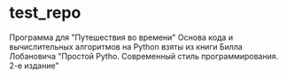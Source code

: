 # test_repo
Программа для "Путешествия во времени"
Основа кода и вычислительных алгоритмов на Python взяты из книги Билла Лобановича "Простой Pytho. Современный стиль программирования. 2-е издание" 
